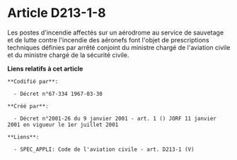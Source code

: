 # Article D213-1-8

Les postes d'incendie affectés sur un aérodrome au service de sauvetage et de lutte contre l'incendie des aéronefs font
l'objet de prescriptions techniques définies par arrêté conjoint du ministre chargé de l'aviation civile et du ministre
chargé de la sécurité civile.

**Liens relatifs à cet article**

	**Codifié par**:

	  - Décret n°67-334 1967-03-30

	**Créé par**:

	  - Décret n°2001-26 du 9 janvier 2001 - art. 1 () JORF 11 janvier 2001 en vigueur le 1er juillet 2001

	**Liens**:

	  - SPEC_APPLI: Code de l'aviation civile - art. D213-1 (V)
